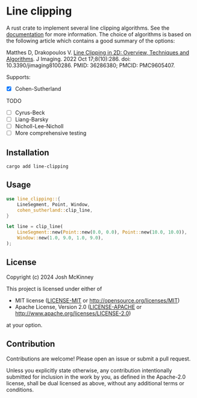 # Line clipping

<!-- cargo-rdme start -->

A rust crate to implement several line clipping algorithms. See the
[documentation](https://docs.rs/line_clipping) for more information. The choice of algorithms is
based on the following article which contains a good summary of the options:

Matthes D, Drakopoulos V. [Line Clipping in 2D: Overview, Techniques and
Algorithms](https://pmc.ncbi.nlm.nih.gov/articles/PMC9605407/). J Imaging. 2022 Oct
17;8(10):286. doi: 10.3390/jimaging8100286. PMID: 36286380; PMCID: PMC9605407.

Supports:

- [x] Cohen-Sutherland

TODO

- [ ] Cyrus-Beck
- [ ] Liang-Barsky
- [ ] Nicholl-Lee-Nicholl
- [ ] More comprehensive testing

## Installation

```shell
cargo add line-clipping
```

## Usage

```rust
use line_clipping::{
    LineSegment, Point, Window,
    cohen_sutherland::clip_line,
}

let line = clip_line(
    LineSegment::new(Point::new(0.0, 0.0), Point::new(10.0, 10.0)),
    Window::new(1.0, 9.0, 1.0, 9.0),
);
```

## License

Copyright (c) 2024 Josh McKinney

This project is licensed under either of

- MIT license ([LICENSE-MIT](LICENSE-MIT) or <http://opensource.org/licenses/MIT>)
- Apache License, Version 2.0 ([LICENSE-APACHE](LICENSE-APACHE) or
  <http://www.apache.org/licenses/LICENSE-2.0>)

at your option.

## Contribution

Contributions are welcome! Please open an issue or submit a pull request.

Unless you explicitly state otherwise, any contribution intentionally submitted for inclusion in
the work by you, as defined in the Apache-2.0 license, shall be dual licensed as above, without
any additional terms or conditions.

<!-- cargo-rdme end -->
